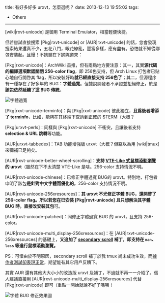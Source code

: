 title: 有好多好多 urxvt，怎麼選呢？
date: 2013-12-13 19:55:02
tags:
- Others
---
[wiki|rxvt-unicode] 是御用 Terminal Emulator，相當輕便快捷。

但若嘗試直接搜索 [Pkg|rxvt-unicode] or [AUR|rxvt-unicode] 的話，您會發現搜索結果還真不少，五花八門，眼花繚亂，豐富多樣，應有盡有。恐怕就不知從哪包安裝起。且慢！不妨聽在下娓娓道來：

[Pkg|rxvt-unicode]：ArchWiki 首推，但有兩點地方要注意：其一，其實**源代碼的編譯選項默認關閉 256-color flag**，即 256色支持，但 Arch Linux 打包者已貼心地自行開啓其 flag，所以安裝好時**就已經直接支持 256色了**；其二，但源程序有一種存在了好多年的 BUG：**字體過寬**。但據說開發者不承認並拒絕修正，於是**該包依然延續了這 BUG 傳統**。

![字體過寬][1]

[Pkg|rxvt-unicode-terminfo]：與 [Pkg|rxvt-unicode] 彼此獨立，**且爲後者增添了 terminfo**，比如，能夠在其終端下查詢到正確的 $TERM（大概？

[Pkg|urxvt-perls]：同樣與 [Pkg|rxvt-unicode] 不衝突，且讓後者支持 **selection & URL 跳轉**等功能。

[AUR|urxvt-tabbedex]：TAB 功能增強版 urxvt（大概？但竊以為用 [wiki|tmux] 來彌補已足夠矣。

[AUR|rxvt-unicode-better-wheel-scrolling]：**支持 [VTE-Like 式鼠標滾動瀏覽][2]的 urxvt**（雖然在下不太清楚 VTE-Like 是啥。256-color 支持情況不明。

[AUR|rxvt-unicode-chinese]：已修正字體過寬 BUG的 urxvt。特別地，打包者申明了該包**是針對中文字體而優化的**。256-color 支持情況不明。

[AUR|rxvt-unicode-256xresources]：**其 urxvt 不光修正字體 BUG，還開啓了  256-color flag。**所以若您在已安裝 [Pkg|rxvt-unicode] 且只想解決其字體 BUG 時，直接**改安裝其包**可。

[AUR|rxvt-unicode-patched]：同修正字體過寬 BUG 的 urxvt，且支持 256-color。

[AUR|rxvt-unicode-multi_display-256xresources]：在 [AUR|rxvt-unicode-256xresources] 的基礎上，**又追加了 [secondary scroll][3] 補丁，即支持在 `man`、`less` 等進行鼠標滾動瀏覽。**

PS：可惜由於不明原因，secondary scroll 補丁於我 tmux 尚未成功生效，而[據作者測試卻表現正常][4]，期望能有其它用戶反饋下。

其實 AUR 還有其他大大小小的改造版 urxvt 及補丁，不過就不再一一介紹了。個人建議直接用 [AUR|rxvt-unicode-multi_display-256xresources] 代替 [Pkg|rxvt-unicode] 即可（重點一開始就說不好了嗎喂！

![字體 BUG 修正效果圖][5]


  [1]: https://lh3.googleusercontent.com/-tezlCku1MWg/UnjCeTIJ4tI/AAAAAAAAESk/LRYi3-gM-2A/s0/2013-11-05-180251_881x312_scrot.png "字體過寬"
  [2]: http://lists.schmorp.de/pipermail/rxvt-unicode/2011q4/001491.html
  [3]: http://lists.schmorp.de/pipermail/rxvt-unicode/2011q4/001491.html
  [4]: https://aur.archlinux.org/packages/rxvt-unicode-multi_display-256xresources/?comments=all
  [5]: https://lh6.googleusercontent.com/-gsswNVsykik/UnjUYtlry_I/AAAAAAAAETQ/87gmCwMP_4w/s0/2013-11-05-191849_671x253_scrot.png "字體 BUG 修正效果圖"
